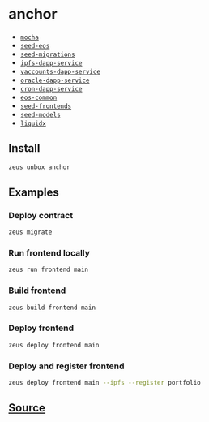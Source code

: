 
anchor
====================









* [`mocha`](mocha.md)
* [`seed-eos`](seed-eos.md)
* [`seed-migrations`](seed-migrations.md)
* [`ipfs-dapp-service`](ipfs-dapp-service.md)
* [`vaccounts-dapp-service`](vaccounts-dapp-service.md)
* [`oracle-dapp-service`](oracle-dapp-service.md)
* [`cron-dapp-service`](cron-dapp-service.md)
* [`eos-common`](eos-common.md)
* [`seed-frontends`](seed-frontends.md)
* [`seed-models`](seed-models.md)
* [`liquidx`](liquidx.md)




## Install
```bash
zeus unbox anchor
```
## Examples
### Deploy contract
```bash
zeus migrate
```
### Run frontend locally
```bash
zeus run frontend main
```
### Build frontend
```bash
zeus build frontend main
```
### Deploy frontend
```bash
zeus deploy frontend main
```
### Deploy and register frontend
```bash
zeus deploy frontend main --ipfs --register portfolio
```











## [Source](https://github.com/liquidapps-io/zeus-sdk/tree/master/boxes/groups/sample/anchor)